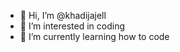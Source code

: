 - 👋 Hi, I’m @khadijajell
- 👀 I’m interested in coding
- 🌱 I’m currently learning how to code

<!---
khadijajell/khadijajell is a ✨ special ✨ repository because its `README.md` (this file) appears on your GitHub profile.
You can click the Preview link to take a look at your changes.
--->
